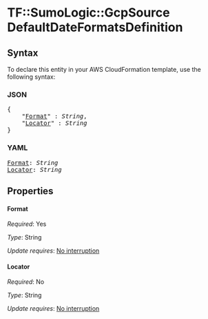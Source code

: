 # TF::SumoLogic::GcpSource DefaultDateFormatsDefinition

## Syntax

To declare this entity in your AWS CloudFormation template, use the following syntax:

### JSON

<pre>
{
    "<a href="#format" title="Format">Format</a>" : <i>String</i>,
    "<a href="#locator" title="Locator">Locator</a>" : <i>String</i>
}
</pre>

### YAML

<pre>
<a href="#format" title="Format">Format</a>: <i>String</i>
<a href="#locator" title="Locator">Locator</a>: <i>String</i>
</pre>

## Properties

#### Format

_Required_: Yes

_Type_: String

_Update requires_: [No interruption](https://docs.aws.amazon.com/AWSCloudFormation/latest/UserGuide/using-cfn-updating-stacks-update-behaviors.html#update-no-interrupt)

#### Locator

_Required_: No

_Type_: String

_Update requires_: [No interruption](https://docs.aws.amazon.com/AWSCloudFormation/latest/UserGuide/using-cfn-updating-stacks-update-behaviors.html#update-no-interrupt)

